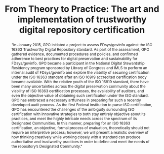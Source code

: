 ---
abstract: '"In January 2015, GPO initiated a project to assess FDsys/govinfo against
  the ISO 16363 Trustworthy Digital Repository standard. As part of the assessment,
  GPO gathered evidence, documented procedures and policies, and confirmed adherence
  to best practices for digital preservation and sustainability for FDsys/govinfo.
  GPO became a participant in the National Digital Stewardship Residency program sponsored
  by Library of Congress and IMLS to perform an internal audit of FDsys/govinfo and
  explore the viability of securing certification under the ISO 16363 standard after
  an ISO 16919 accredited certification body became available.

  With the relative youth of the ISO 16919 standard, there have been many uncertainties
  across the digital preservation community about the viability of ISO 16363 certification
  processes, the availability of auditors, and even the objective value of obtaining
  such certification under the ISO standard. GPO has embraced a necessary artfulness
  in preparing for such a recently developed audit process. As the first Federal institution
  to purse ISO certification, GPO has encountered the challenges of the ambiguity
  surrounding ISO certification with innovative strategies to both stay entirely objective
  about its practices, and meet the highly intricate needs across the spectrum of
  its Designated Communities. In this manner, preparing for an ISO 16363 certification,
  an objective, formal process of evaluation, theoretically should not require an
  interpretive process; however, we will present a realistic overview of how thinking
  creatively while working closely with a standard can produce authoritative and trustworthy
  practices in order to define and meet the needs of the repository’s Designated Community."'
creators:
- Tieman, Jessica
- Walls, David
date: null
document_url: https://services.phaidra.univie.ac.at/api/object/o:923639/download
grand_parent: iPRES
institutions: []
keywords:
- boston
landing_page_url: https://phaidra.univie.ac.at/o:923639
language: eng
layout: publication
license: CC BY 4.0 International
notes_url: null
parent: iPRES 2018
publication_type: paper
size: 73449
slides_url: null
source_name: iPRES
stream_url: null
title: 'From Theory to Practice: The art and implementation of trustworthy digital
  repository certification'
year: 2018
---
